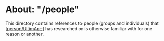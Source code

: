 # About: "/people"

This directory contains references to people (groups and individuals) that [[person/UltimApe]] has researched or is otherwise familiar with for one reason or another.

[//begin]: # "Autogenerated link references for markdown compatibility"
[person/UltimApe]: person/ultimape.md "About: UltimApe"
[//end]: # "Autogenerated link references"